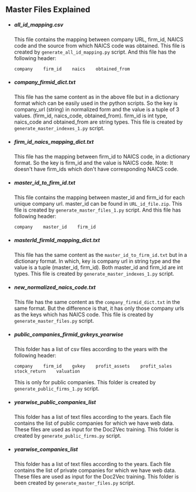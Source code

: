 ## Master Files Explained

 * ##### all_id_mapping.csv
   This file contains the mapping between company URL, firm_id, NAICS code and the source from which NAICS code was 
   obtained. This file is created by `generate_all_id_mapping.py` script. And this file has the following header:
   
    ```commandline
    company    firm_id    naics    obtained_from   
    ```
    
 * ##### company_firmid_dict.txt
    This file has the same content as in the above file but in a dictionary format which can be easily used in the 
    python scripts. So the key is company_url (string) in normalized form and the value is a tuple of 3 values. 
    (firm_id, naics_code, obtained_from). firm_id is int type, naics_code and obtained_from are string types. This file
    is created by `generate_master_indexes_1.py` script.  
    
 * ##### firm_id_naics_mapping_dict.txt
    This file has the mapping between firm_id to NAICS code, in a dictionary format. So the key is firm_id and the value
    is NAICS code. Note: It doesn't have firm_ids which don't have corresponding NAICS code.
    
 * ##### master_id_to_firm_id.txt
    This file contains the mapping between master_id and firm_id for each unique company url. master_id can be found in 
    `URL_id_file.zip`. This file is created by `generate_master_files_1.py` script. And this file has following header: 
    
    ```commandline
    company    master_id    firm_id   
    ```
    
 * ##### masterId_firmId_mapping_dict.txt
    This file has the same content as the `master_id_to_firm_id.txt` but in a dictionary format. In which, key is company
    url in string type and the value is a tuple (master_id, firm_id). Both master_id and firm_id are int types. This file
    is created by `generate_master_indexes_1.py` script.
    
 * ##### new_normalized_naics_code.txt
    This file has the same content as the `company_firmid_dict.txt` in the same format. But the difference is that, it
    has only those company urls as the keys which has NAICS code. This file is created by `generate_master_files.py` 
    script.
    
 * ##### public_companies_firmid_gvkeys_yearwise
    This folder has a list of csv files according to the years with the following header:
    
    ```commandline
    company    firm_id    gvkey    profit_assets    profit_sales    stock_return    valuation
    ```
    This is only for public companies. This folder is created by `generate_public_firms_1.py` script.
 
 * ##### yearwise_public_companies_list
    This folder has a list of text files according to the years. Each file contains the list of public companies for 
    which we have web data. These files are used as input for the Doc2Vec training. This folder is created by 
    `generate_public_firms.py` script.
    
 * ##### yearwise_companies_list
    This folder has a list of text files according to the years. Each file contains the list of private companies for 
    which we have web data. These files are used as input for the Doc2Vec training. This folder is been created by 
    `generate_master_files.py` script.
    
